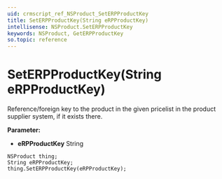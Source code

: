 ```yaml
---
uid: crmscript_ref_NSProduct_SetERPProductKey
title: SetERPProductKey(String eRPProductKey)
intellisense: NSProduct.SetERPProductKey
keywords: NSProduct, GetERPProductKey
so.topic: reference
---
```


# SetERPProductKey(String eRPProductKey)

Reference/foreign key to the product in the given pricelist in the product supplier system, if it exists there.

**Parameter:** 
* **eRPProductKey** String

```crmscript
NSProduct thing;
String eRPProductKey;
thing.SetERPProductKey(eRPProductKey);
```


